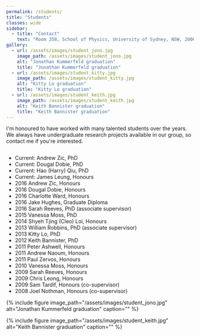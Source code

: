 ```yaml
---
permalink: /students/
title: "Students"
classes: wide
sidebar:
  - title: "Contact"
    text: "Room 358, School of Physics, University of Sydney, NSW, 2006"
gallery:
  - url: /assets/images/student_jono.jpg
    image_path: /assets/images/student_jono.jpg
    alt: "Jonathan Kummerfeld graduation"
    title: "Jonathan Kummerfeld graduation"
  - url: /assets/images/student_kitty.jpg
    image_path: /assets/images/student_kitty.jpg
    alt: "Kitty Lo graduation"
    title: "Kitty Lo graduation"
  - url: /assets/images/student_keith.jpg
    image_path: /assets/images/student_keith.jpg
    alt: "Keith Bannister graduation"
    title: "Keith Bannister graduation"
---
```


I'm honoured to have worked with many talented students over the years. We always have undergraduate research projects available in our group, so contact me if you're interested.
<div class="row">
  <div class="column left">
    <ul>
      <li>Current: 	     Andrew Zic, PhD</li>
      <li>Current: 	     Dougal Dobie, PhD</li>
      <li>Current: 	     Hao (Harry) Qiu, PhD</li>
      <li>Current: 	     James Leung, Honours</li>
      <li>2016 	     	   Andrew Zic, Honours</li>
      <li>2016	 	  Dougal Dobie, Honours</li>
      <li>2016	  	 Charlotte Ward, Honours</li>
      <li>2016	 	   Jake Hughes, Graduate Diploma</li>
      <li>2016		Sarah Reeves, PhD (associate supervisor)</li>
      <li>2015	Vanessa Moss, PhD</li>
      <li>2014	Shyeh Tjing (Cleo) Loi, Honours</li>
      <li>2013    William Robbins, PhD (associate supervisor)</li>
      <li>2013    Kitty Lo, PhD </li>
      <li>2012    Keith Bannister, PhD </li>
      <li>2011   Peter Ashwell, Honours</li>
      <li>2011   Andrew Naoum, Honours</li>
      <li>2011	 Paul Zervos, Honours</li>
      <li>2010   Vanessa Moss, Honours</li>
      <li>2009   Sarah Reeves, Honours</li>
      <li>2009   Chris Leong, Honours</li>
      <li>2009	 Sam Tardif, Honours (co-supervisor)</li>
      <li>2008   Joel Nothman, Honours (co-supervisor)</li>
    </ul>
  </div>
  <div class="column right">
  {% include figure image_path="/assets/images/student_jono.jpg" alt="Jonathan Kummerfeld graduation" caption="" %}

  {% include figure image_path="/assets/images/student_keith.jpg" alt="Keith Bannister graduation" caption="" %}

  </div>
</div>
   







